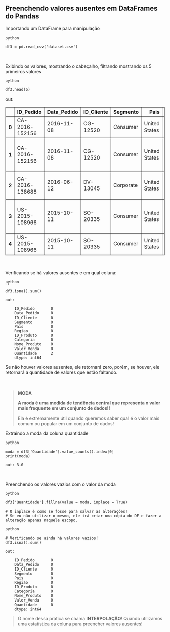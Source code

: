 
## Preenchendo valores ausentes em DataFrames do Pandas

Importando um DataFrame para manipulação
```
python

df3 = pd.read_csv('dataset.csv')
```
<br>

Exibindo os valores, mostrando o cabeçalho, filtrando mostrando os 5 primeiros valores
```
python

df3.head(5)
```
out:
<div>
<style scoped>
    .dataframe tbody tr th:only-of-type {
        vertical-align: middle;
    }

    .dataframe tbody tr th {
        vertical-align: top;
    }

    .dataframe thead th {
        text-align: right;
    }
</style>
<table border="1" class="dataframe">
  <thead>
    <tr style="text-align: right;">
      <th></th>
      <th>ID_Pedido</th>
      <th>Data_Pedido</th>
      <th>ID_Cliente</th>
      <th>Segmento</th>
      <th>Pais</th>
      <th>Regiao</th>
      <th>ID_Produto</th>
      <th>Categoria</th>
      <th>Nome_Produto</th>
      <th>Valor_Venda</th>
      <th>Quantidade</th>
    </tr>
  </thead>
  <tbody>
    <tr>
      <th>0</th>
      <td>CA-2016-152156</td>
      <td>2016-11-08</td>
      <td>CG-12520</td>
      <td>Consumer</td>
      <td>United States</td>
      <td>South</td>
      <td>FUR-BO-10001798</td>
      <td>Furniture</td>
      <td>Bush Somerset Collection Bookcase</td>
      <td>261.9600</td>
      <td>NaN</td>
    </tr>
    <tr>
      <th>1</th>
      <td>CA-2016-152156</td>
      <td>2016-11-08</td>
      <td>CG-12520</td>
      <td>Consumer</td>
      <td>United States</td>
      <td>South</td>
      <td>FUR-CH-10000454</td>
      <td>Furniture</td>
      <td>Hon Deluxe Fabric Upholstered Stacking Chairs,...</td>
      <td>731.9400</td>
      <td>NaN</td>
    </tr>
    <tr>
      <th>2</th>
      <td>CA-2016-138688</td>
      <td>2016-06-12</td>
      <td>DV-13045</td>
      <td>Corporate</td>
      <td>United States</td>
      <td>West</td>
      <td>OFF-LA-10000240</td>
      <td>Office Supplies</td>
      <td>Self-Adhesive Address Labels for Typewriters b...</td>
      <td>14.6200</td>
      <td>2.0</td>
    </tr>
    <tr>
      <th>3</th>
      <td>US-2015-108966</td>
      <td>2015-10-11</td>
      <td>SO-20335</td>
      <td>Consumer</td>
      <td>United States</td>
      <td>South</td>
      <td>FUR-TA-10000577</td>
      <td>Furniture</td>
      <td>Bretford CR4500 Series Slim Rectangular Table</td>
      <td>957.5775</td>
      <td>5.0</td>
    </tr>
    <tr>
      <th>4</th>
      <td>US-2015-108966</td>
      <td>2015-10-11</td>
      <td>SO-20335</td>
      <td>Consumer</td>
      <td>United States</td>
      <td>South</td>
      <td>OFF-ST-10000760</td>
      <td>Office Supplies</td>
      <td>Eldon Fold 'N Roll Cart System</td>
      <td>22.3680</td>
      <td>2.0</td>
    </tr>
  </tbody>
</table>
</div>

<br>

Verificando se há valores ausentes e em qual coluna:
```
python

df3.isna().sum()
```
```
out:

    ID_Pedido       0
    Data_Pedido     0
    ID_Cliente      0
    Segmento        0
    Pais            0
    Regiao          0
    ID_Produto      0
    Categoria       0
    Nome_Produto    0
    Valor_Venda     0
    Quantidade      2
    dtype: int64
```
Se não houver valores ausentes, ele retornará zero, porém, se houver, ele retornará a quantidade de valores que estão faltando.
<br>
<br>
<br>

>  **MODA**
>
>__A moda é uma medida de tendência central que representa o valor mais frequente em um conjunto de dados!!__
>       
>Ela é extremamente útil quando queremos saber qual é o valor mais comum ou popular em um conjunto de dados!

Extraindo a moda da coluna quantidade
```
python

moda = df3['Quantidade'].value_counts().index[0]
print(moda)
```
```
out: 3.0 
```
<br>

Preenchendo os valores vazios com o valor da moda
```
python

df3['Quantidade'].fillna(value = moda, inplace = True)

# O inplace é como se fosse para salvar as alterações!
# Se eu não utilizar o mesmo, ele irá criar uma cópia do DF e fazer a alteração apenas naquele escopo.
```


```
python

# Verificando se ainda há valores vazios!
df3.isna().sum()
```
```
out:

    ID_Pedido       0
    Data_Pedido     0
    ID_Cliente      0
    Segmento        0
    Pais            0
    Regiao          0
    ID_Produto      0
    Categoria       0
    Nome_Produto    0
    Valor_Venda     0
    Quantidade      0
    dtype: int64
```

>O nome dessa prática se chama **INTERPOLAÇÃO**! Quando utilizamos uma estatística da coluna para preencher valores ausentes!
<br>
